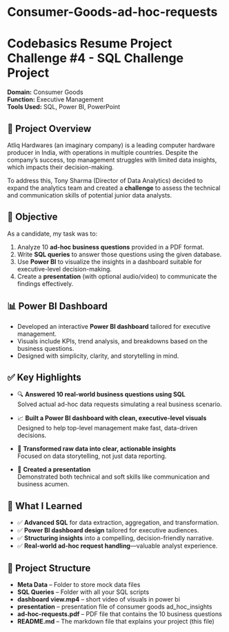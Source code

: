 # Consumer-Goods-ad-hoc-requests
# Codebasics Resume Project Challenge #4 - SQL Challenge Project

**Domain:** Consumer Goods  
**Function:** Executive Management  
**Tools Used:** SQL, Power BI, PowerPoint

## 📘 Project Overview

Atliq Hardwares (an imaginary company) is a leading computer hardware producer in India, with operations in multiple countries. Despite the company’s success, top management struggles with limited data insights, which impacts their decision-making.

To address this, Tony Sharma (Director of Data Analytics) decided to expand the analytics team and created a **challenge** to assess the technical and communication skills of potential junior data analysts.

## 🎯 Objective

As a candidate, my task was to:
1. Analyze 10 **ad-hoc business questions** provided in a PDF format.
2. Write **SQL queries** to answer those questions using the given database.
3. Use **Power BI** to visualize the insights in a dashboard suitable for executive-level decision-making.
4. Create a **presentation** (with optional audio/video) to communicate the findings effectively.

## 📊 Power BI Dashboard

- Developed an interactive **Power BI dashboard** tailored for executive management.
- Visuals include KPIs, trend analysis, and breakdowns based on the business questions.
- Designed with simplicity, clarity, and storytelling in mind.

## ✅ Key Highlights

- 🔍 **Answered 10 real-world business questions using SQL**  
  Solved actual ad-hoc data requests simulating a real business scenario.

- 📈 **Built a Power BI dashboard with clean, executive-level visuals**  
  Designed to help top-level management make fast, data-driven decisions.

- 🧠 **Transformed raw data into clear, actionable insights**  
  Focused on data storytelling, not just data reporting.

- 🎤 **Created a presentation**  
  Demonstrated both technical and soft skills like communication and business acumen.

## 🧠 What I Learned

- ✅ **Advanced SQL** for data extraction, aggregation, and transformation.
- ✅ **Power BI dashboard design** tailored for executive audiences.
- ✅ **Structuring insights** into a compelling, decision-friendly narrative.
- ✅ **Real-world ad-hoc request handling**—valuable analyst experience.
  
## 📁 Project Structure

- **Meta Data** – Folder to store mock data files 
- **SQL Queries** – Folder with all your SQL scripts  
- **dashboard view.mp4** – short video of visuals in power bi  
- **presentation** –  presentation file of consumer goods ad_hoc_insights 
- **ad-hoc-requests.pdf** – PDF file that contains the 10 business questions  
- **README.md** – The markdown file that explains your project (this file)
